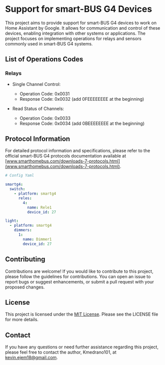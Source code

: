 # Support for smart-BUS G4 Devices

This project aims to provide support for smart-BUS G4 devices to work on Home Assistant by Google. It allows for communication and control of these devices, enabling integration with other systems or applications. The project focuses on implementing operations for relays and sensors commonly used in smart-BUS G4 systems.

## List of Operations Codes

### Relays

- Single Channel Control:
  - Operation Code: 0x0031
  - Response Code: 0x0032 (add 0FEEEEEEEE at the beginning)

- Read Status of Channels:
  - Operation Code: 0x0033
  - Response Code: 0x0034 (add 0BEEEEEEEE at the beginning)

## Protocol Information

For detailed protocol information and specifications, please refer to the official smart-BUS G4 protocols documentation available at [www.smarthomebus.com/downloads-7-protocols.html](www.smarthomebus.com/downloads-7-protocols.html).

```yaml
# Config Yaml

smartg4:
  switch:
    - platform: smartg4
      reles:
        4:
          name: Rele1
          device_id: 27

light:
  - platform: smartg4
    dimmers:
      1:
        name: Dimmer1
        device_id: 27
```

## Contributing

Contributions are welcome! If you would like to contribute to this project, please follow the guidelines for contributions. You can open an issue to report bugs or suggest enhancements, or submit a pull request with your proposed changes.

## License

This project is licensed under the [MIT License](LICENSE). Please see the LICENSE file for more details.

## Contact

If you have any questions or need further assistance regarding this project, please feel free to contact the author, Kmedrano101, at [kevin.ejem18@gmail.com](mailto:kevin.ejem18@gmail.com).



